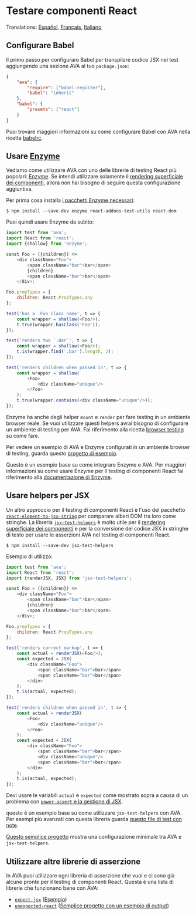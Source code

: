 # Testare componenti React

Translations: [Español](https://github.com/avajs/ava-docs/blob/master/es_ES/docs/recipes/react.md), [Français](https://github.com/avajs/ava-docs/blob/master/fr_FR/docs/recipes/react.md), [Italiano](https://github.com/avajs/ava-docs/blob/master/it_IT/docs/recipes/react.md)

## Configurare Babel

Il primo passo per configurare Babel per transpilare codice JSX nei test aggiungendo una sezione AVA al tuo `package.json`:

```json
{
	"ava": {
		"require": ["babel-register"],
		"babel": "inherit"
	},
	"babel": {
		"presets": ["react"]
	}
}
```

Puoi trovare maggiori informazioni su come configurare Babel con AVA nella ricetta [babelrc](https://github.com/avajs/ava-docs/blob/master/it_IT/docs/recipes/babelrc.md).

## Usare [Enzyme](https://github.com/airbnb/enzyme)

Vediamo come utilizzare AVA con uno delle librerie di testing React più popolari: [Enzyme](https://github.com/airbnb/enzyme).
Se intendi utilizzare solamente il [rendering superficiale dei componenti](https://facebook.github.io/react/docs/test-utils.html#shallow-rendering), allora non hai bisogno di seguire questa configurazione aggiuntiva.

Per prima cosa installa [i pacchetti Enzyme necessari](https://github.com/airbnb/enzyme/#installation):

```console
$ npm install --save-dev enzyme react-addons-test-utils react-dom
```

Puoi quindi usare Enzyme da subito:

```js
import test from 'ava';
import React from 'react';
import {shallow} from 'enzyme';

const Foo = ({children}) =>
	<div className="Foo">
		<span className="bar">bar</span>
		{children}
		<span className="bar">bar</span>
	</div>;

Foo.propTypes = {
	children: React.PropTypes.any
};

test('has a .Foo class name', t => {
	const wrapper = shallow(<Foo/>);
	t.true(wrapper.hasClass('Foo'));
});

test('renders two `.Bar`', t => {
	const wrapper = shallow(<Foo/>);
	t.is(wrapper.find('.bar').length, 2);
});

test('renders children when passed in', t => {
	const wrapper = shallow(
		<Foo>
			<div className="unique"/>
		</Foo>
	);
	t.true(wrapper.contains(<div className="unique"/>));
});
```

Enzyme ha anche degli helper `mount` e `render` per fare testing in un ambiente browser reale. Se vuoi utilizzare questi helpers avrai bisogno di configurare un ambiente di testing per AVA. Fai riferimento alla ricetta [browser testing](https://github.com/avajs/ava-docs/blob/master/it_IT/docs/recipes/browser-testing.md) su come fare.

Per vedere un esempio di AVA e Enzyme configurati in un ambiente browser di testing, guarda questo [progetto di esempio](https://github.com/adriantoine/ava-enzyme-demo).

Questo è un esempio base su come integrare Enzyme e AVA. Per maggiori informazioni su come usare Enzyme per il testing di componenti React fai riferimento alla [documentazione di Enzyme](http://airbnb.io/enzyme/).

## Usare helpers per JSX

Un altro approccio per il testing di componenti React è l'uso del pacchetto [`react-element-to-jsx-string`](https://github.com/algolia/react-element-to-jsx-string) per comparare alberi DOM tra loro come stringhe. La libreria [`jsx-test-helpers`](https://github.com/MoOx/jsx-test-helpers) è molto utile per il [rendering superficiale dei componenti](https://facebook.github.io/react/docs/test-utils.html#shallow-rendering) e per la conversione del codice JSX in stringhe di testo per usare le asserzioni AVA nel testing di componenti React.

```console
$ npm install --save-dev jsx-test-helpers
```

Esempio di utilizzo:

```js
import test from 'ava';
import React from 'react';
import {renderJSX, JSX} from 'jsx-test-helpers';

const Foo = ({children}) =>
	<div className="Foo">
		<span className="bar">bar</span>
		{children}
		<span className="bar">bar</span>
	</div>;

Foo.propTypes = {
	children: React.PropTypes.any
};

test('renders correct markup', t => {
	const actual = renderJSX(<Foo/>);
	const expected = JSX(
		<div className="Foo">
			<span className="bar">bar</span>
			<span className="bar">bar</span>
		</div>
	);
	t.is(actual, expected);
});

test('renders children when passed in', t => {
	const actual = renderJSX(
		<Foo>
			<div className="unique"/>
		</Foo>
	);
	const expected = JSX(
		<div className="Foo">
			<span className="bar">bar</span>
			<div className="unique"/>
			<span className="bar">bar</span>
		</div>
	);
	t.is(actual, expected);
});
```

Devi usare le variabili `actual` e `expected` come mostrato sopra a causa di un problema con [`power-assert` e la gestione di JSX](https://github.com/power-assert-js/power-assert/issues/34).

questo è un esempio base su come utilizzare `jsx-test-helpers` con AVA. Per esempi più avanzati con questa libreria guarda [questo file di test con note](https://github.com/MoOx/jsx-test-helpers/blob/master/src/__tests__/index.js).

[Questo semplice progetto](https://github.com/MoOx/jsx-test-helpers) mostra una configurazione minimale tra AVA e `jsx-test-helpers`.

## Utilizzare altre librerie di asserzione

In AVA puoi utilizzare ogni libreria di asserzione che vuoi e ci sono già alcune pronte per il testing di componenti React. Questa è una lista di librerie che funzionano bene con AVA:

- [`expect-jsx`](https://github.com/algolia/expect-jsx) ([Esempio](https://github.com/avajs/ava/issues/186#issuecomment-161317068))
- [`unexpected-react`](https://github.com/bruderstein/unexpected-react) ([Semplice progetto con un esempio di output](https://github.com/adriantoine/ava-unexpected-react-demo))